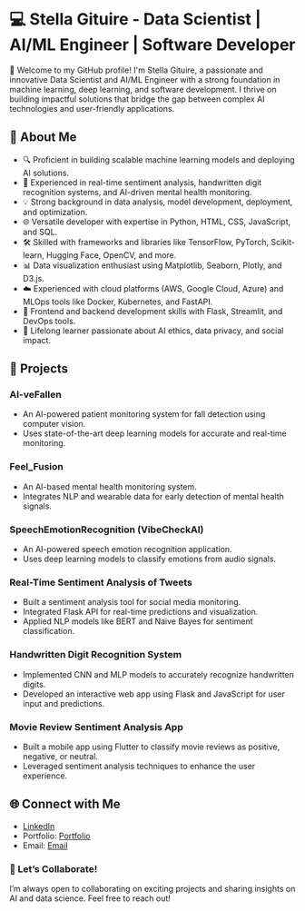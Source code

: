 # 💻 Stella Gituire - Data Scientist | AI/ML Engineer | Software Developer

🚀 Welcome to my GitHub profile! I'm Stella Gituire, a passionate and innovative Data Scientist and AI/ML Engineer with a strong foundation in machine learning, deep learning, and software development. I thrive on building impactful solutions that bridge the gap between complex AI technologies and user-friendly applications.

## 🌟 About Me
- 🔍 Proficient in building scalable machine learning models and deploying AI solutions.
- 🤖 Experienced in real-time sentiment analysis, handwritten digit recognition systems, and AI-driven mental health monitoring.
- 💡 Strong background in data analysis, model development, deployment, and optimization.
- 🌐 Versatile developer with expertise in Python, HTML, CSS, JavaScript, and SQL.
- 🛠️ Skilled with frameworks and libraries like TensorFlow, PyTorch, Scikit-learn, Hugging Face, OpenCV, and more.
- 📊 Data visualization enthusiast using Matplotlib, Seaborn, Plotly, and D3.js.
- ☁️ Experienced with cloud platforms (AWS, Google Cloud, Azure) and MLOps tools like Docker, Kubernetes, and FastAPI.
- 🎨 Frontend and backend development skills with Flask, Streamlit, and DevOps tools.
- 🌱 Lifelong learner passionate about AI ethics, data privacy, and social impact.

## 📝 Projects
### AI-veFallen
- An AI-powered patient monitoring system for fall detection using computer vision.
- Uses state-of-the-art deep learning models for accurate and real-time monitoring.

### Feel_Fusion
- An AI-based mental health monitoring system.
- Integrates NLP and wearable data for early detection of mental health signals.

### SpeechEmotionRecognition (VibeCheckAI)
- An AI-powered speech emotion recognition application.
- Uses deep learning models to classify emotions from audio signals.

### Real-Time Sentiment Analysis of Tweets
- Built a sentiment analysis tool for social media monitoring.
- Integrated Flask API for real-time predictions and visualization.
- Applied NLP models like BERT and Naive Bayes for sentiment classification.

### Handwritten Digit Recognition System
- Implemented CNN and MLP models to accurately recognize handwritten digits.
- Developed an interactive web app using Flask and JavaScript for user input and predictions.

### Movie Review Sentiment Analysis App
- Built a mobile app using Flutter to classify movie reviews as positive, negative, or neutral.
- Leveraged sentiment analysis techniques to enhance the user experience.

## 🌐 Connect with Me
- [LinkedIn]([https://www.linkedin.com/in/stella-gituire-60b925b3/])
- Portfolio: [Portfolio](https://swangechi.github.io)
- Email: [Email]([sgituire@gmail.com])

### 🤝 Let’s Collaborate!
I’m always open to collaborating on exciting projects and sharing insights on AI and data science. Feel free to reach out!

